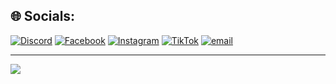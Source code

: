 
## 🌐 Socials:
[![Discord](https://img.shields.io/badge/Discord-%237289DA.svg?logo=discord&logoColor=white)](https://discord.gg/dDvHaNNa) [![Facebook](https://img.shields.io/badge/Facebook-%231877F2.svg?logo=Facebook&logoColor=white)](https://facebook.com/nongxuanmaii) [![Instagram](https://img.shields.io/badge/Instagram-%23E4405F.svg?logo=Instagram&logoColor=white)](https://instagram.com/nong.xuan.mai) [![TikTok](https://img.shields.io/badge/TikTok-%23000000.svg?logo=TikTok&logoColor=white)](https://tiktok.com/@nong.xuan.mai) [![email](https://img.shields.io/badge/Email-D14836?logo=gmail&logoColor=white)](mailto:nongxuanmai098@gmail.com) 


---
[![](https://visitcount.itsvg.in/api?id=nongxuanmai&icon=0&color=0)](https://visitcount.itsvg.in)

<!-- Proudly created with GPRM ( https://gprm.itsvg.in ) -->
